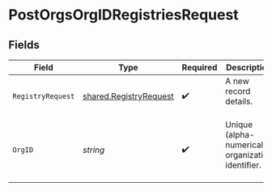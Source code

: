 # PostOrgsOrgIDRegistriesRequest


## Fields

| Field                                                            | Type                                                             | Required                                                         | Description                                                      |
| ---------------------------------------------------------------- | ---------------------------------------------------------------- | ---------------------------------------------------------------- | ---------------------------------------------------------------- |
| `RegistryRequest`                                                | [shared.RegistryRequest](../../models/shared/registryrequest.md) | :heavy_check_mark:                                               | A new record details.<br/><br/>                                  |
| `OrgID`                                                          | *string*                                                         | :heavy_check_mark:                                               | Unique (alpha-numerical) organization identifier.<br/><br/>      |